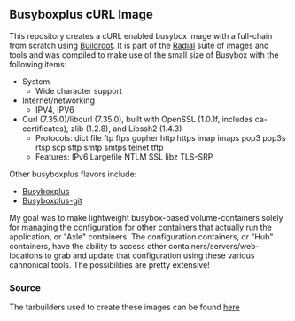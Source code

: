 ## Busyboxplus cURL Image

This repository creates a cURL enabled busybox image with a full-chain from
scratch using [Buildroot](http://buildroot.uclibc.org). It is part of the
[Radial](https://github.com/radial) suite of images and tools and was compiled
to make use of the small size of Busybox with the following items:

* System
    * Wide character support
* Internet/networking
    * IPV4, IPV6
* Curl (7.35.0)/libcurl (7.35.0), built with OpenSSL (1.0.1f, includes
  ca-certificates), zlib (1.2.8), and Libssh2 (1.4.3)
    * Protocols: dict file ftp ftps gopher http https imap imaps pop3 pop3s rtsp
      scp sftp smtp smtps telnet tftp 
    * Features: IPv6 Largefile NTLM SSL libz TLS-SRP

Other busyboxplus flavors include:

* [Busyboxplus][bb]
* [Busyboxplus-git][bbgit]

My goal was to make lightweight busybox-based volume-containers solely for
managing the configuration for other containers that actually run the
application, or "Axle" containers. The configuration containers, or "Hub"
containers, have the ability to access other containers/servers/web-locations to
grab and update that configuration using these various cannonical tools. The
possibilities are pretty extensive!

[bb]: https://index.docker.io/u/radial/busyboxplus
[bbgit]: https://index.docker.io/u/radial/busyboxplus-git

### Source

The tarbuilders used to create these images can be found [here][repo]

[repo]: https://github.com/radial/core-busyboxplus
